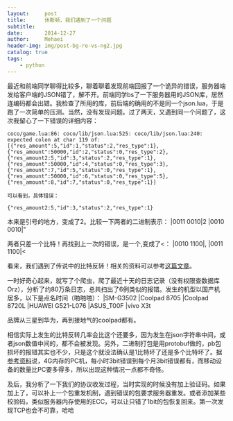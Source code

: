 ```yaml
---
layout:     post
title:      休斯顿，我们遇到了一个问题
subtitle:   
date:       2014-12-27
author:     Mehaei
header-img: img/post-bg-re-vs-ng2.jpg
catalog: true
tags:
    - python
---
```

最近和前端同学聊得比较多，聊着聊着发现前端回报了一个诡异的错误，服务器端发给客户端的JSON错了，解不开。前端同学bs了一下服务器用的JSON库，居然连编码都会出错。我检查了所用的库，前后端的确用的不是同一个json.lua，于是跑了一次简单的压测。当然，没有发现问题。过了两天，又遇到同一个问题了，这次我留心了一下错误的详细内容：

```
coco/game.lua:86: coco/lib/json.lua:525: coco/lib/json.lua:240: expected colon at char 119 of: [{"res_amount":5,"id":1,"status":2,"res_type":1},{"res_amount":50000,"id":2,"status":0,"res_type":2},{"res_amount2:5,"id":3,"status":2,"res_type":1},{"res_amount":50000,"id":4,"status":0,"res_type":3},{"res_amount":7,"id":5,"status":0,"res_type":1},{"res_amount":50000,"id":6,"status":0,"res_type":5},{"res_amount":8,"id":7,"status":0,"res_type":1}]
```

```
可以看到，具体错误：
```

```
{"res_amount2:5,"id":3,"status":2,"res_type":1}
```

本来是引号的地方，变成了2。比较一下两者的二进制表示：
|0011 0010|2
|0010 0010|"

两者只差一个比特！再找到上一次的错误，是一个,变成了<：
|0010 1100|,
|0011 1100|<

看来，我们遇到了传说中的比特反转！相关的资料可以参考[这篇文章](http://blog.jobbole.com/74149/)。

一时好奇心起来，就写了个爬虫，爬了最近十天的日志记录（没有权限查数据库Orz），分析了约80万条日志，总共扫出了6例类似的报错。发生的机型以国产机居多，以下是点名时间（啪啪啪）：
|SM-G3502
|Coolpad 8705
|Coolpad 8720L
|HUAWEI G521-L076
|ASUS_T00F
|vivo X3t

品牌从三星到华为，再到接地气的coolpad都有。

相信实际上发生的比特反转几率会比这个还要多，因为发生在json字符串中间，或者json数值中间的，都不会被发现。另外，二进制打包是用protobuf做的，pb包损坏的报错其实也不少，只是这个就没法确认是1比特坏了还是多个比特坏了。据[参考资料](http://dinaburg.org/data/DC19_Dinaburg_Presentation.pdf)说，4G内存的PC机，每小时3bit错误到每个月3bit错误都有，而移动设备的数量比PC要多得多，所以出现这种情况一点都不奇怪。

及后，我分析了一下我们的协议收发过程，当时实现的时候没有加上验证码。如果加上了，可以补上一个包重发机制，遇到错误的包要求服务器重发。或者添加某些校验码，类似服务器内存使用的ECC，可以让只错了1bit的包恢复回来。第一次发现TCP也会不可靠，哈哈

```

```
